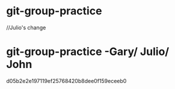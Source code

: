 
# git-group-practice

//Julio's change 

# git-group-practice -Gary/ Julio/ John
d05b2e2e197119ef25768420b8dee0f159eceeb0
